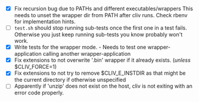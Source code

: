- [x] Fix recursion bug due to PATHs and different executables/wrappers
      This needs to unset the wrapper dir from PATH after cliv runs.
      Check rbenv for implementation hints.
- [ ] `test.sh` should stop running sub-tests once the first one in a test fails.
      Otherwise you just keep running sub-tests you know probably won't work.
- [x] Write tests for the wrapper mode.
      - Needs to test one wrapper-application calling another wrapper-application
- [x] Fix extensions to not overwrite '.bin' wrapper if it already exists.
      (*unless* $CLIV_FORCE=1)
- [x] Fix extensions to not try to remove $CLIV_E_INSTDIR as that might be the
      current directory if otherwise unspecified
- [ ] Apparently if 'unzip' does not exist on the host, cliv is not exiting with
      an error code properly.
